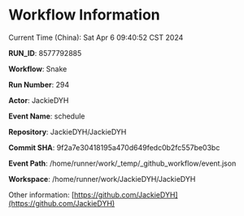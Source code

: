 # Workflow Information

Current Time (China): Sat Apr  6 09:40:52 CST 2024  

**RUN_ID**: 8577792885  

**Workflow**: Snake  

**Run Number**: 294  

**Actor**: JackieDYH  

**Event Name**: schedule  

**Repository**: JackieDYH/JackieDYH  

**Commit SHA**: 9f2a7e30418195a470d649fedc0b2fc557be03bc  

**Event Path**: /home/runner/work/_temp/_github_workflow/event.json  

**Workspace**: /home/runner/work/JackieDYH/JackieDYH  

Other information: [https://github.com/JackieDYH](https://github.com/JackieDYH)
